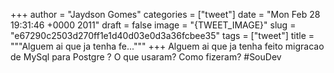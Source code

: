 
+++
author = "Jaydson Gomes"
categories = ["tweet"]
date = "Mon Feb 28 19:31:46 +0000 2011"
draft = false
image = "{TWEET_IMAGE}"
slug = "e67290c2503d270ff1e1d40d03e0d3a36fcbee35"
tags = ["tweet"]
title = """Alguem ai que ja tenha fe..."""
+++
Alguem ai que ja tenha feito migracao de MySql para Postgre ? O que usaram? Como fizeram? #SouDev
